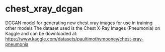 # chest_xray_dcgan
DCGAN model for generating new chest xray images for use in training other models
The dataset used is the Chest X-Ray Images (Pneumonia) on Kaggle and can be downloaded at: https://www.kaggle.com/datasets/paultimothymooney/chest-xray-pneumonia
